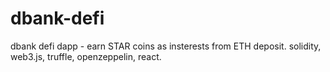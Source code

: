 # dbank-defi
dbank defi dapp - earn STAR coins as insterests from ETH deposit. 
solidity, web3.js, truffle, openzeppelin, react. 
